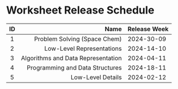 
# Worksheet Release Schedule

| ID  |                               Name | Release Week |
| :-: | ---------------------------------: | :----------- |
|  1  |       Problem Solving (Space Chem) | 2024-30-09   |
|  2  |          Low-Level Representations | 2024-14-10   |
|  3  | Algorithms and Data Representation | 2024-04-11   |
|  4  |    Programming and Data Structures | 2024-18-11   |
|  5  |                  Low-Level Details | 2024-02-12   |
